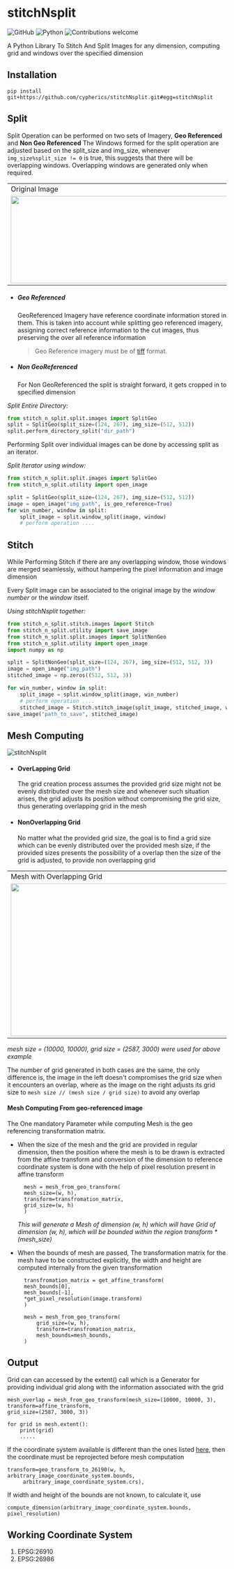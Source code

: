 # stitchNsplit
![GitHub](https://img.shields.io/github/license/cypherics/ShapeMerge)
![Python](https://img.shields.io/badge/python-v3.6+-blue.svg)
![Contributions welcome](https://img.shields.io/badge/contributions-welcome-orange.svg)

A Python Library To Stitch And Split Images for any dimension, computing grid and windows over the specified dimension

## Installation

    pip install git+https://github.com/cypherics/stitchNsplit.git#egg=stitchNsplit
    
    
## Split

Split Operation can be performed on two sets of Imagery, <b>Geo Referenced</b> and <b>Non Geo Referenced</b>
The Windows formed for the split operation are adjusted based on the split_size and img_size, whenever 
<code>img_size%split_size != 0</code> is true, this suggests that there will be overlapping windows. 
Overlapping windows are generated only when required. 

<table>
  <tr>
    <td>Original Image</td>
     <td>Images After Split</td>
  </tr>
  <tr>
    <td><img src="https://user-images.githubusercontent.com/24665570/89780629-73256d80-db2f-11ea-9db5-ee50573d8c6d.png" width=600 height=200></td>
    <td><img src="https://user-images.githubusercontent.com/24665570/89780554-483b1980-db2f-11ea-8830-d13c728eadcd.png" width=2000 height=200></td>
  </tr>
 </table>
 
- ##### Geo Referenced
    GeoReferenced Imagery have reference coordinate information stored in them.
This is taken into account while splitting geo referenced imagery, assigning correct reference information to the cut images,
thus preserving the over all reference information 
    > Geo Reference imagery must be of [tiff](https://en.wikipedia.org/wiki/TIFF) format.

- ##### Non GeoReferenced 
    For Non GeoReferenced the split is straight forward, it gets cropped in to specified dimension

*_Split Entire Directory_:*
```python
from stitch_n_split.split.images import SplitGeo
split = SplitGeo(split_size=(124, 267), img_size=(512, 512))
split.perform_directory_split("dir_path")
```
Performing Split over individual images can be done by accessing split as an iterator.

*_Split Iterator using window_:*
```python
from stitch_n_split.split.images import SplitGeo
from stitch_n_split.utility import open_image

split = SplitGeo(split_size=(124, 267), img_size=(512, 512))
image = open_image("img_path", is_geo_reference=True)
for win_number, window in split:
    split_image = split.window_split(image, window)
    # perform operation ....
```

## Stitch 

While Performing Stitch if there are any overlapping window, those windows are merged seamlessly, without
hampering the pixel information and image dimension

Every Split image can be associated to the original image by the *window number* or the *window* itself.

*_Using stitchNsplit together_:*
```python
from stitch_n_split.stitch.images import Stitch
from stitch_n_split.utility import save_image
from stitch_n_split.split.images import SplitNonGeo
from stitch_n_split.utility import open_image
import numpy as np

split = SplitNonGeo(split_size=(124, 267), img_size=(512, 512, 3))
image = open_image("img_path")
stitched_image = np.zeros((512, 512, 3))

for win_number, window in split:
    split_image = split.window_split(image, win_number)
    # perform operation ....
    stitched_image = Stitch.stitch_image(split_image, stitched_image, window)
save_image("path_to_save", stitched_image)
``` 
  
## Mesh Computing

![stitchNsplit](https://user-images.githubusercontent.com/24665570/89779619-6e5fba00-db2d-11ea-8705-d8ba781f72ea.gif)

- #### OverLapping Grid
    
    The grid creation process assumes the provided grid size might not be evenly distributed over the mesh size and
    whenever such situation arises, the grid adjusts its position without compromising the grid size, thus generating 
    overlapping grid in the mesh
    
- #### NonOverlapping Grid
    
    No matter what the provided grid size, the goal is to find a grid size which can be evenly distributed over the
    provided mesh size, if the provided sizes presents the possibility of a overlap then the size of the 
    grid is adjusted, to provide non overlapping grid
    
    
<table>
  <tr>
    <td>Mesh with Overlapping Grid</td>
     <td>Mesh with Non Overlapping Grid</td>
  </tr>
  <tr>
    <td><img src="https://user-images.githubusercontent.com/24665570/89773311-49654a00-db21-11ea-9955-f1230d432989.png" width=812 height=350></td>
    <td><img src="https://user-images.githubusercontent.com/24665570/89773649-f8a22100-db21-11ea-8bcc-deeb46939a51.png" width=812 height=350></td>
  </tr>
 </table>
 
 _*mesh size = (10000, 10000)*,  *grid size = (2587, 3000)* were used for above example_

The number of grid generated in both cases are the same, the only difference is, the image in the left doesn't compromises the grid size when it encounters
an overlap, where as the image on the right adjusts its grid size to <code>mesh size // (mesh size / grid size)</code> 
to avoid any overlap


#### Mesh Computing From geo-referenced image
The One mandatory Parameter while computing Mesh is the geo referencing transformation matrix.

- When the size of the mesh and the grid are provided in regular dimension, then the position where the mesh is to be drawn is
extracted from the affine transform and conversion of the dimension to reference coordinate system is done with the help
of pixel resolution present in affine transform

        mesh = mesh_from_geo_transform(
        mesh_size=(w, h),
        transform=transfromation_matrix, 
        grid_size=(w, h)
        )

    _This will generate a *Mesh* of dimension *(w, h)* which will have *Grid* of dimension *(w, h)*, 
which will be bounded within the region *transform * (mesh_size)*_

- When the bounds of mesh are passed, The transformation matrix for the mesh have to be constructed explicitly, the width and
height are computed internally from the given transformation

        transfromation_matrix = get_affine_transform(
        mesh_bounds[0],
        mesh_bounds[-1],
        *get_pixel_resolution(image.transform)
        ) 
        
        mesh = mesh_from_geo_transform(
            grid_size=(w, h),
            transform=transfromation_matrix,
            mesh_bounds=mesh_bounds,
        )

## Output

Grid can can accessed by the extent() call which is a Generator for providing individual grid along with the information associated 
with the grid

    mesh_overlap = mesh_from_geo_transform(mesh_size=(10000, 10000, 3), transform=affine_transform,
    grid_size=(2587, 3000, 3))
    
    for grid in mesh.extent():
        print(grid)
        .....

If the coordinate system available is different than the ones listed [here](#Working-Coordinate-System), then the coordinate must be reprojected before 
mesh computation
    
    transform=geo_transform_to_26190(w, h, arbitrary_image_coordinate_system.bounds,
         arbitrary_image_coordinate_system.crs),

If width and height of the bounds are not known, to calculate it, use

    compute_dimension(arbitrary_image_coordinate_system.bounds, pixel_resolution)

    
## Working Coordinate System
1. EPSG:26910
2. EPSG:26986     

